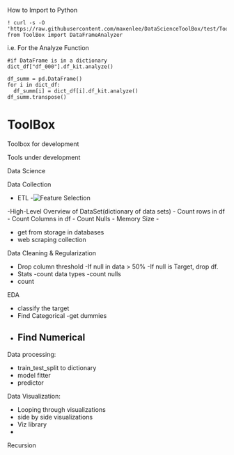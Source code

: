 How to Import to Python
```
! curl -s -O 'https://raw.githubusercontent.com/maxenlee/DataScienceToolBox/test/ToolBox.py'
from ToolBox import DataFrameAnalyzer
```
i.e. For the Analyze Function
```
#if DataFrame is in a dictionary
dict_df["df_000"].df_kit.analyze()
```
```
df_summ = pd.DataFrame()
for i in dict_df:
  df_summ[i] = dict_df[i].df_kit.analyze()
df_summ.transpose()
```



# ToolBox
Toolbox for development

Tools under development

Data Science
  
Data Collection
 - ETL
   -![Feature Selection](https://miro.medium.com/v2/resize:fit:720/format:webp/1*tzfWABEHK9-4SOaSl1mdRA.png)


   
 -High-Level Overview of DataSet(dictionary of data sets)
    - Count rows in df
    - Count Columns in df
    - Count Nulls
    - Memory Size
    - 
  - get from storage in databases
  - web scraping collection
    
  
Data Cleaning & Regularization
  - Drop column threshold
    -If null in data > 50%
    -If null is Target, drop df.
  - Stats
    -count data types
    -count nulls
  - count 

EDA
  - classify the target
  - Find Categorical
      -get dummies
  - Find Numerical
     -   

Data processing:
  - train_test_split to dictionary
  - model fitter
  - predictor

Data Visualization:
  - Looping through visualizations
  - side by side visualizations
  - Viz library
  - 

Recursion 


 
